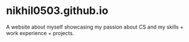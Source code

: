 # nikhil0503.github.io
A website about myself showcasing my passion about CS and my skills + work experience + projects.
